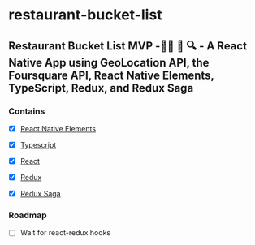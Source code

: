 # restaurant-bucket-list
## Restaurant Bucket List MVP -🍷🍤 🥡 🔍 - A React Native App using GeoLocation API, the Foursquare API, React Native Elements, TypeScript, Redux, and Redux Saga

### Contains

- [x] [React Native Elements](https://react-native-training.github.io/react-native-elements/)
- [x] [Typescript](https://www.typescriptlang.org/)
- [x] [React](https://facebook.github.io/react/)
- [x] [Redux](https://github.com/reactjs/redux)
- [x] [Redux Saga](https://github.com/redux-saga/redux-saga)


### Roadmap

- [ ] Wait for react-redux hooks

 
 
 
